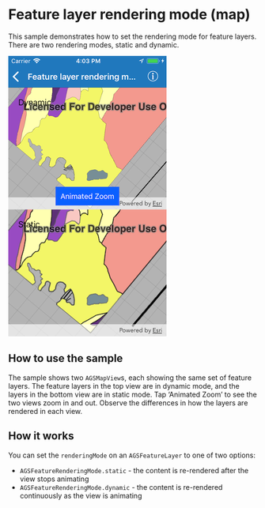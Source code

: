 # Feature layer rendering mode (map)

This sample demonstrates how to set the rendering mode for feature
layers. There are two rendering modes, static and dynamic.

![](image1.png)

## How to use the sample

The sample shows two `AGSMapView`s, each showing the same set of feature
layers. The feature layers in the top view are in dynamic mode, and the
layers in the bottom view are in static mode. Tap ‘Animated Zoom’ to see
the two views zoom in and out. Observe the differences in how the layers
are rendered in each view.

## How it works

You can set the `renderingMode` on an `AGSFeatureLayer` to one of two
options:

  - `AGSFeatureRenderingMode.static` - the content is re-rendered after
    the view stops animating
  - `AGSFeatureRenderingMode.dynamic` - the content is re-rendered
    continuously as the view is animating
